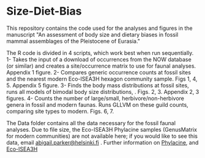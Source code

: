 # Size-Diet-Bias

This repository contains the code used for the analyses and figures in the manuscript "An assessment of body size and dietary biases in fossil mammal assemblages of the Pleistocene of Eurasia." 

The R code is divided in 4 scripts, which work best when run sequentially.
1- Takes the input of a download of occurrences from the NOW database (or similar) and creates a site/occurrence matrix to use for faunal analyses. Appendix 1 figure.
2- Compares generic occurrence counts at fossil sites and the nearest modern Eco-ISEA3H hexagon community sample. Figs 1, 4, 5. Appendix 5 figure. 
3- Finds the body mass distributions at fossil sites, runs all models of bimodal body size distributions, . Figs. 2, 3. Appendix 2, 3 figures.
4- Counts the number of large/small, herbivore/non-herbivore genera in fossil and modern faunas. Runs GLLVM on these guild counts, comparing site types to modern. Figs. 6, 7. 

The Data folder contains all the data necessary for the fossil faunal analyses. Due to file size, the Eco-ISEA3H Phylacine samples (GenusMatrix for modern communities) are not available here; if you would like to see this data, email abigail.parker@helsinki.fi . Further information on [Phylacine](https://megapast2future.github.io/PHYLACINE_1.2/), and [Eco-ISEA3H](https://etsin.fairdata.fi/dataset/552c6ac2-4677-4a7b-952f-1632b2b9c335)
